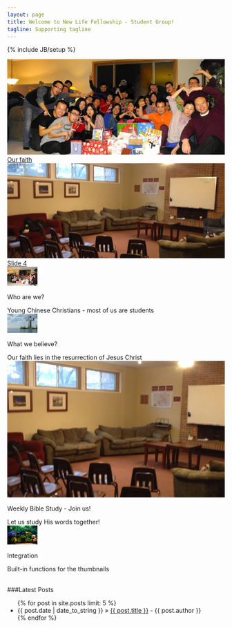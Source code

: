 ```yaml
---
layout: page
title: Welcome to New Life Fellowship - Student Group!
tagline: Supporting tagline
---
```

{% include JB/setup %}

<head>
    <link href="themes/2/js-image-slider.css" rel="stylesheet" type="text/css" />
    <script src="themes/2/js-image-slider.js" type="text/javascript"></script>
</head>

<div id="sliderFrame">
  <div id="slider">
    <a href="https://www.facebook.com/groups/564531400284272/" target="_blank">
      <img src="images/christmas.jpg" alt="We are a group of Chinese students
	  around Twin-city-Minnesota seeking the truth of Jesus Christ." />
    </a>
    <a class="lazyImage" href="images/Jesus-Cross.jpg" title="Our faith">Our faith</a>
    <img src="images/bible-study.jpg" alt="#biblestudy" />
    <a class="lazyImage" href="images/image-slider-4.jpg" title="">Slide 4</a>
  </div>
  <div id="biblestudy" style="display: none;">
    Join our Weekly Bible Study @<a href="https://www.google.com/maps/place/1120+5th+St+SE,+Minneapolis,+MN+55414/@44.9824569,-93.238446,17z/dat\
  a=!3m1!4b1!4m2!3m1!1s0x52b32d0d867d49b7:0xfb1c35546f49c8f6?hl=en">CRU House</a>. Need a ride? Feel free to email to nlf.campus@gmail.com or contact Yang Shuo @ 952-297-6289
  </div>
  <!--thumbnails-->
  <div id="thumbs">
    <div class="thumb">
      <div class="frame"><img src="images/christmas-thumb.jpg" /></div>
      <div class="thumb-content"><p>Who are we?</p>Young Chinese Christians - most of us are students</div>
      <div style="clear:both;"></div>
    </div>
    <div class="thumb">
      <div class="frame"><img src="images/Jesus-Cross-thumb.jpg" /></div>
      <div class="thumb-content"><p>What we believe?</p>Our faith lies in the resurrection of Jesus Christ</div>
      <div style="clear:both;"></div>
    </div>
    <div class="thumb">
      <div class="frame"><img src="images/bible-study-thumb.jpg" /></div>
      <div class="thumb-content"><p>Weekly Bible Study - Join us!</p>Let us study His words together!</div>
      <div style="clear:both;"></div>
    </div>
    <div class="thumb">
      <div class="frame"><img src="images/thumb4.jpg" /></div>
      <div class="thumb-content"><p>Integration</p>Built-in functions for the thumbnails</div>
      <div style="clear:both;"></div>
    </div>
  </div>
  <!--clear above float:left elements. It is required if above #slider is styled as float:left. -->
  <div style="clear:both;height:0;"></div>
  </br>
</div>


###Latest Posts

<ul class="posts">
  {% for post in site.posts limit: 5 %}
  <li><span>{{ post.date | date_to_string }}</span> &raquo; <a href="{{ BASE_PATH }}{{ post.url }}">{{ post.title }}</a>
  <span> - {{ post.author }}</span></li>
  {% endfor %}
</ul>
